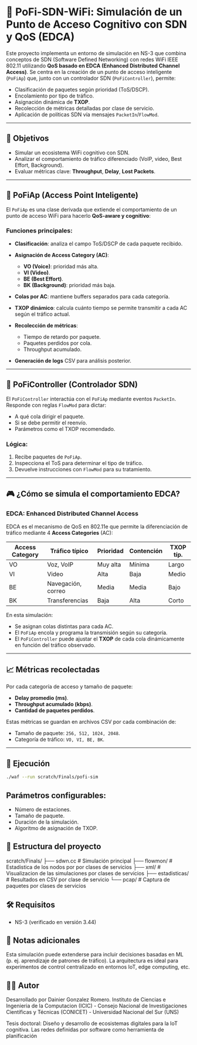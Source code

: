 # 🧠 PoFi-SDN-WiFi: Simulación de un Punto de Acceso Cognitivo con SDN y QoS (EDCA)

Este proyecto implementa un entorno de simulación en NS-3 que combina conceptos de SDN (Software Defined Networking) con redes WiFi IEEE 802.11 utilizando **QoS basado en EDCA (Enhanced Distributed Channel Access)**. Se centra en la creación de un punto de acceso inteligente (`PoFiAp`) que, junto con un controlador SDN (`PoFiController`), permite:

- Clasificación de paquetes según prioridad (ToS/DSCP).
- Encolamiento por tipo de tráfico.
- Asignación dinámica de **TXOP**.
- Recolección de métricas detalladas por clase de servicio.
- Aplicación de políticas SDN vía mensajes `PacketIn`/`FlowMod`.

---

## 🎯 Objetivos

- Simular un ecosistema WiFi cognitivo con SDN.
- Analizar el comportamiento de tráfico diferenciado (VoIP, video, Best Effort, Background).
- Evaluar métricas clave: **Throughput**, **Delay**, **Lost Packets**.

---

## 📡 PoFiAp (Access Point Inteligente)

El `PoFiAp` es una clase derivada que extiende el comportamiento de un punto de acceso WiFi para hacerlo **QoS-aware y cognitivo**:

### Funciones principales:

- **Clasificación**: analiza el campo ToS/DSCP de cada paquete recibido.
- **Asignación de Access Category (AC)**:
  - **VO (Voice)**: prioridad más alta.
  - **VI (Video)**.
  - **BE (Best Effort)**.
  - **BK (Background)**: prioridad más baja.

- **Colas por AC**: mantiene buffers separados para cada categoría.
- **TXOP dinámico**: calcula cuánto tiempo se permite transmitir a cada AC según el tráfico actual.
- **Recolección de métricas**:
  - Tiempo de retardo por paquete.
  - Paquetes perdidos por cola.
  - Throughput acumulado.
- **Generación de logs** CSV para análisis posterior.

---

## 🧠 PoFiController (Controlador SDN)

El `PoFiController` interactúa con el `PoFiAp` mediante eventos `PacketIn`. Responde con reglas `FlowMod` para dictar:

- A qué cola dirigir el paquete.
- Si se debe permitir el reenvío.
- Parámetros como el TXOP recomendado.

### Lógica:

1. Recibe paquetes de `PoFiAp`.
2. Inspecciona el ToS para determinar el tipo de tráfico.
3. Devuelve instrucciones con `FlowMod` para su tratamiento.

---

## 🎮 ¿Cómo se simula el comportamiento EDCA?

### EDCA: Enhanced Distributed Channel Access

EDCA es el mecanismo de QoS en 802.11e que permite la diferenciación de tráfico mediante 4 **Access Categories** (AC):

| Access Category | Tráfico típico     | Prioridad | Contención | TXOP típ. |
|-----------------|--------------------|-----------|------------|-----------|
| VO              | Voz, VoIP          | Muy alta  | Mínima     | Largo     |
| VI              | Video              | Alta      | Baja       | Medio     |
| BE              | Navegación, correo | Media     | Media      | Bajo      |
| BK              | Transferencias     | Baja      | Alta       | Corto     |

En esta simulación:

- Se asignan colas distintas para cada AC.
- El `PoFiAp` encola y programa la transmisión según su categoría.
- El `PoFiController` puede ajustar el **TXOP** de cada cola dinámicamente en función del tráfico observado.

---

## 📈 Métricas recolectadas

Por cada categoría de acceso y tamaño de paquete:

- **Delay promedio (ms)**.
- **Throughput acumulado (kbps)**.
- **Cantidad de paquetes perdidos**.

Estas métricas se guardan en archivos CSV por cada combinación de:

- Tamaño de paquete: `256, 512, 1024, 2048`.
- Categoría de tráfico: `VO, VI, BE, BK`.

---

## 🚀 Ejecución

```bash
./waf --run scratch/Finals/pofi-sim
```
## Parámetros configurables:
- Número de estaciones.
- Tamaño de paquete.
- Duración de la simulación.
- Algoritmo de asignación de TXOP.

## 📁 Estructura del proyecto
scratch/Finals/
├── sdwn.cc                 # Simulación principal
├── flowmon/                # Estadistica de los nodos por por clases de servicios
├── xml/                    # Visualizacion de las simulaciones por clases de servicios
├── estadisticas/           # Resultados en CSV por clase de servicio
└── pcap/                   # Captura de paquetes por clases de servicios

## 🛠 Requisitos
- NS-3 (verificado en versión 3.44)

## 📌 Notas adicionales
Esta simulación puede extenderse para incluir decisiones basadas en ML (p. ej. aprendizaje de patrones de tráfico).
La arquitectura es ideal para experimentos de control centralizado en entornos IoT, edge computing, etc.

## 👨‍💻 Autor
Desarrollado por Dainier Gonzalez Romero. Instituto de Ciencias e Ingenieria de la Computacion (ICIC) - Consejo Nacional de Investigaciones Científicas y Técnicas (CONICET) - Universidad Nacional del Sur (UNS)

Tesis doctoral: Diseño y desarrollo de ecosistemas digitales para la IoT cognitiva. Las redes definidas por software como herramienta de planificación


